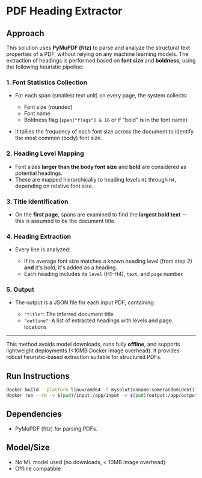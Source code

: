 # PDF Heading Extractor


## Approach

This solution uses **PyMuPDF (fitz)** to parse and analyze the structural text properties of a PDF, without relying on any machine learning models. The extraction of headings is performed based on **font size** and **boldness**, using the following heuristic pipeline:

### 1. **Font Statistics Collection**

* For each span (smallest text unit) on every page, the system collects:

  * Font size (rounded)
  * Font name
  * Boldness flag (`span["flags"] & 16` or if "bold" is in the font name)
* It tallies the frequency of each font size across the document to identify the most common (body) font size.

###  2. **Heading Level Mapping**

* Font sizes **larger than the body font size** and **bold** are considered as potential headings.
* These are mapped hierarchically to heading levels `H1` through `H4`, depending on relative font size.

### 3. **Title Identification**

* On the **first page**, spans are examined to find the **largest bold text** — this is assumed to be the document title.

### 4. **Heading Extraction**

* Every line is analyzed:

  * If its average font size matches a known heading level (from step 2) **and** it's bold, it's added as a heading.
  * Each heading includes its `level` (H1–H4), `text`, and `page` number.

### 5. **Output**

* The output is a JSON file for each input PDF, containing:

  * `"title"`: The inferred document title
  * `"outline"`: A list of extracted headings with levels and page locations

---

This method avoids model downloads, runs fully **offline**, and supports lightweight deployments (<10MB Docker image overhead). It provides robust heuristic-based extraction suitable for structured PDFs.


## Run Instructions
```sh
docker build --platform linux/amd64 -t mysolutionname:somerandomidentifier .
docker run --rm -v $(pwd)/input:/app/input -v $(pwd)/output:/app/output --network none mysolutionname:somerandomidentifier
```

## Dependencies
- PyMuPDF (fitz) for parsing PDFs.

## Model/Size
- No ML model used (no downloads, < 10MB image overhead)
- Offline compatible
